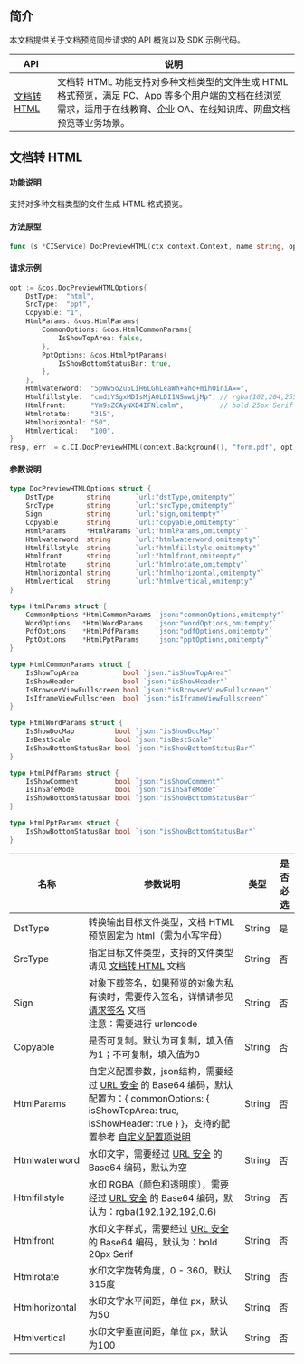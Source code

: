 ## 简介

本文档提供关于文档预览同步请求的 API 概览以及 SDK 示例代码。

| API  |	说明  |
|----|-----|
| [文档转 HTML](https://intl.cloud.tencent.com/document/product/436/49414)  | 文档转 HTML 功能支持对多种文档类型的文件生成 HTML 格式预览，满足 PC、App 等多个用户端的文档在线浏览需求，适用于在线教育、企业 OA、在线知识库、网盘文档预览等业务场景。 | 


## 文档转 HTML

#### 功能说明

支持对多种文档类型的文件生成 HTML 格式预览。

#### 方法原型

```go
func (s *CIService) DocPreviewHTML(ctx context.Context, name string, opt *DocPreviewHTMLOptions) (*Response, error)
```

#### 请求示例

```go
opt := &cos.DocPreviewHTMLOptions{
    DstType:  "html",
    SrcType:  "ppt",
    Copyable: "1",
    HtmlParams: &cos.HtmlParams{
        CommonOptions: &cos.HtmlCommonParams{
            IsShowTopArea: false,
        },
        PptOptions: &cos.HtmlPptParams{
            IsShowBottomStatusBar: true,
        },
    },
    Htmlwaterword:  "5pWw5o2u5LiH6LGhLeaWh+aho+mihOiniA==",
    Htmlfillstyle:  "cmdiYSgxMDIsMjA0LDI1NSwwLjMp", // rgba(102,204,255,0.3)
    Htmlfront:      "Ym9sZCAyNXB4IFNlcmlm",         // bold 25px Serif
    Htmlrotate:     "315",
    Htmlhorizontal: "50",
    Htmlvertical:   "100",
}
resp, err := c.CI.DocPreviewHTML(context.Background(), "form.pdf", opt)
```

#### 参数说明

```go
type DocPreviewHTMLOptions struct {
	DstType        string      `url:"dstType,omitempty"`
	SrcType        string      `url:"srcType,omitempty"`
	Sign           string      `url:"sign,omitempty"`
	Copyable       string      `url:"copyable,omitempty"`
	HtmlParams     *HtmlParams `url:"htmlParams,omitempty"`
	Htmlwaterword  string      `url:"htmlwaterword,omitempty"`
	Htmlfillstyle  string      `url:"htmlfillstyle,omitempty"`
	Htmlfront      string      `url:"htmlfront,omitempty"`
	Htmlrotate     string      `url:"htmlrotate,omitempty"`
	Htmlhorizontal string      `url:"htmlhorizontal,omitempty"`
	Htmlvertical   string      `url:"htmlvertical,omitempty"`
}

type HtmlParams struct {
	CommonOptions *HtmlCommonParams `json:"commonOptions,omitempty"`
	WordOptions   *HtmlWordParams   `json:"wordOptions,omitempty"`
	PdfOptions    *HtmlPdfParams    `json:"pdfOptions,omitempty"`
	PptOptions    *HtmlPptParams    `json:"pptOptions,omitempty"`
}

type HtmlCommonParams struct {
	IsShowTopArea           bool `json:"isShowTopArea"`
	IsShowHeader            bool `json:"isShowHeader"`
	IsBrowserViewFullscreen bool `json:"isBrowserViewFullscreen"`
	IsIframeViewFullscreen  bool `json:"isIframeViewFullscreen"`
}

type HtmlWordParams struct {
	IsShowDocMap          bool `json:"isShowDocMap"`
	IsBestScale           bool `json:"isBestScale"`
	IsShowBottomStatusBar bool `json:"isShowBottomStatusBar"`
}

type HtmlPdfParams struct {
	IsShowComment         bool `json:"isShowComment"`
	IsInSafeMode          bool `json:"isInSafeMode"`
	IsShowBottomStatusBar bool `json:"isShowBottomStatusBar"`
}

type HtmlPptParams struct {
	IsShowBottomStatusBar bool `json:"isShowBottomStatusBar"`
}

```


| 名称        | 参数说明                                                         | 类型   | 是否必选 |
| ----------- | ------------------------------------------------------------ | ------ | -------- |
| DstType   | 转换输出目标文件类型，文档 HTML 预览固定为 html（需为小写字母）  | String  | 是       |  
| SrcType | 指定目标文件类型，支持的文件类型请见 [文档转 HTML](https://intl.cloud.tencent.com/document/product/436/49414) 文档   | String | 否 |
| Sign          | 对象下载签名，如果预览的对象为私有读时，需要传入签名，详情请参见 [请求签名](https://intl.cloud.tencent.com/document/product/1045/33452) 文档</br>注意：需要进行 urlencode  | String | 否      | 
| Copyable          | 是否可复制。默认为可复制，填入值为1；不可复制，填入值为0     | String   | 否      | 
| HtmlParams          | 自定义配置参数，json结构，需要经过 [URL 安全](https://intl.cloud.tencent.com/document/product/1045/33430) 的 Base64 编码，默认配置为：{ commonOptions: { isShowTopArea: true, isShowHeader: true } }，支持的配置参考 [自定义配置项说明](https://intl.cloud.tencent.com/document/product/436/49416)    | String   | 否   |
| Htmlwaterword          | 水印文字，需要经过 [URL 安全](https://intl.cloud.tencent.com/document/product/1045/33430) 的 Base64 编码，默认为空     | String  | 否      | 
| Htmlfillstyle          | 水印 RGBA（颜色和透明度），需要经过 [URL 安全](https://intl.cloud.tencent.com/document/product/1045/33430) 的 Base64 编码，默认为：rgba(192,192,192,0.6)  | String   | 否      | 
| Htmlfront          | 水印文字样式，需要经过 [URL 安全](https://intl.cloud.tencent.com/document/product/1045/33430) 的 Base64 编码，默认为：bold 20px Serif    | String   | 否      | 
| Htmlrotate          | 水印文字旋转角度，0 - 360，默认315度  | String   | 否      | 
| Htmlhorizontal          | 水印文字水平间距，单位 px，默认为50  | String | 否      | 
| Htmlvertical          | 水印文字垂直间距，单位 px，默认为100  | String | 否      | 

